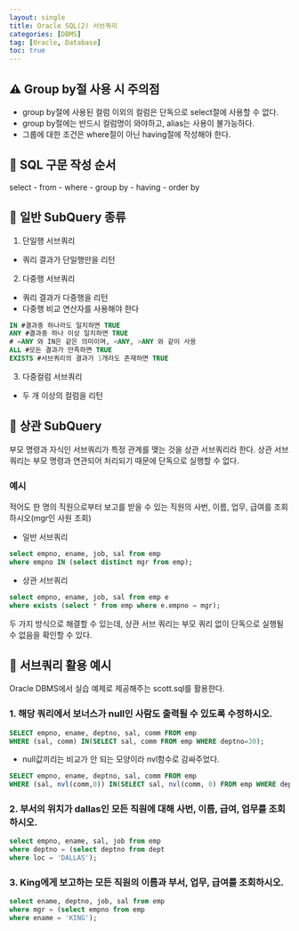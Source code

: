 ```yaml
---
layout: single
title: Oracle SQL(2) 서브쿼리
categories: [DBMS]
tag: [Oracle, Database]
toc: true
---
```


## ⚠️ Group by절 사용 시 주의점

- group by절에 사용된 컬럼 이외의 컬럼은 단독으로 select절에 사용할 수 없다.
- group by절에는 반드시 컬럼명이 와야하고, alias는 사용이 불가능하다.
- 그룹에 대한 조건은 where절이 아닌 having절에 작성해야 한다.

## 📖 SQL 구문 작성 순서

select - from - where - group by - having - order by

## 📖 일반 SubQuery 종류

1) 단일행 서브쿼리

- 쿼리 결과가 단일행만을 리턴

2) 다중행 서브쿼리

- 쿼리 결과가 다중행을 리턴
- 다중행 비교 연산자를 사용해야 한다

```sql
IN #결과중 하나라도 일치하면 TRUE
ANY #결과중 하나 이상 일치하면 TRUE
# =ANY 와 IN은 같은 의미이며, <ANY, >ANY 와 같이 사용
ALL #모든 결과가 만족하면 TRUE
EXISTS #서브쿼리의 결과가 1개라도 존재하면 TRUE
```

3) 다중컬럼 서브쿼리

- 두 개 이상의 컬럼을 리턴

## 📖 상관 SubQuery

 부모 명령과 자식인 서브쿼리가 특정 관계를 맺는 것을 상관 서브쿼리라 한다. 상관 서브쿼리는 부모 명령과 연관되어 처리되기 때문에 단독으로 실행할 수 없다.

### 예시

적어도 한 명의 직원으로부터 보고를 받을 수 있는 직원의 사번, 이름, 업무, 급여를 조회하시오(mgr인 사원 조회)

- 일반 서브쿼리

```sql
select empno, ename, job, sal from emp
where empno IN (select distinct mgr from emp);
```

- 상관 서브쿼리

```sql
select empno, ename, job, sal from emp e
where exists (select * from emp where e.empno = mgr);
```

두 가지 방식으로 해결할 수 있는데, 상관 서브 쿼리는 부모 쿼리 없이 단독으로 실행될 수 없음을 확인할 수 있다.

## 📖 서브쿼리 활용 예시
Oracle DBMS에서 실습 예제로 제공해주는 scott.sql를 활용한다.

### 1. 해당 쿼리에서 보너스가 null인 사람도 출력될 수 있도록 수정하시오.

```sql
SELECT empno, ename, deptno, sal, comm FROM emp
WHERE (sal, comm) IN(SELECT sal, comm FROM emp WHERE deptno=30);
```

- null값끼리는 비교가 안 되는 모양이라 nvl함수로 감싸주었다.

```sql
SELECT empno, ename, deptno, sal, comm FROM emp
WHERE (sal, nvl(comm,0)) IN(SELECT sal, nvl(comm, 0) FROM emp WHERE deptno=30);
```

### 2. 부서의 위치가 dallas인 모든 직원에 대해 사번, 이름, 급여, 업무를 조회하시오.

```sql
select empno, ename, sal, job from emp
where deptno = (select deptno from dept
where loc = 'DALLAS');
```

### 3. King에게 보고하는 모든 직원의 이름과 부서, 업무, 급여를 조회하시오.

```sql
select ename, deptno, job, sal from emp
where mgr = (select empno from emp
where ename = 'KING');
```